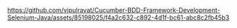 

https://github.com/vipulravat/Cucumber-BDD-Framework-Development-Selenium-Java/assets/85198025/f4a2c632-c892-4d1f-bc61-abc8c2fb45b3


